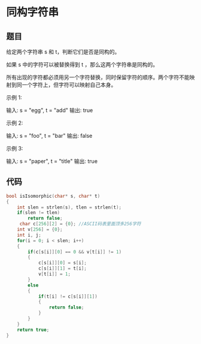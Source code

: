 # 同构字符串

## 题目

给定两个字符串 s 和 t，判断它们是否是同构的。

如果 s 中的字符可以被替换得到 t ，那么这两个字符串是同构的。

所有出现的字符都必须用另一个字符替换，同时保留字符的顺序。两个字符不能映射到同一个字符上，但字符可以映射自己本身。

示例 1:

输入: s = "egg", t = "add"
输出: true


示例 2:

输入: s = "foo", t = "bar"
输出: false

示例 3:

输入: s = "paper", t = "title"
输出: true

## 代码

```c
bool isIsomorphic(char* s, char* t) 
{
    int slen = strlen(s), tlen = strlen(t);
    if(slen != tlen) 
        return false; 
     char c[256][2] = {0}; //ASCII码表里面顶多256字符
    int v[256] = {0}; 
    int i, j;
    for(i = 0; i < slen; i++)
    {
        if(c[s[i]][0] == 0 && v[t[i]] != 1)
        {
            c[s[i]][0] = s[i]; 
            c[s[i]][1] = t[i];
            v[t[i]] = 1; 
        }
        else
        {
            if(t[i] != c[s[i]][1])
            {
                return false;
            }
        }
    }
    return true;  
}
```

